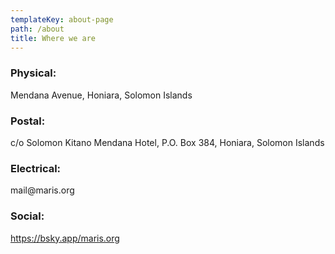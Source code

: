 ```yaml
---
templateKey: about-page
path: /about
title: Where we are
---
```

### Physical:
Mendana Avenue, Honiara, Solomon Islands

### Postal:
c/o Solomon Kitano Mendana Hotel, P.O. Box 384, Honiara, Solomon Islands

### Electrical:
mail@﻿maris.org

### Social:
[h﻿ttps://bsky.app/m﻿aris.org](<h﻿ttps://bsky.app/m﻿aris.org>)
